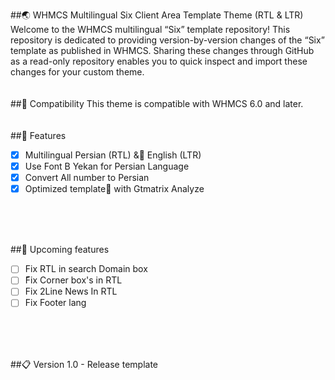 ##:earth_asia: WHMCS Multilingual Six Client Area Template Theme (RTL & LTR)
Welcome to the WHMCS multilingual “Six” template repository! This repository is dedicated to providing version-by-version changes of the “Six” template as published in WHMCS. Sharing these changes through GitHub as a read-only repository enables you to quick inspect and import these changes for your custom theme.
<br/>
<br/>
<br/>
##:nut_and_bolt: Compatibility
This theme is compatible with WHMCS 6.0 and later.
<br/>
<br/>
<br/>
##:rocket: Features
- [x] Multilingual Persian (RTL) & ٍEnglish (LTR)
- [x] Use Font B Yekan for Persian Language
- [x] Convert All number to Persian 
- [x] Optimized template ٌwith Gtmatrix Analyze 
<br/>
<br/>
<br/>

##:mag_right: Upcoming features
- [ ] Fix RTL in search Domain box
- [ ] ّFix Corner box's in RTL 
- [ ] Fix 2Line News In RTL
- [ ] Fix Footer lang 

<br/>
<br/>
<br/>

##:clipboard: Version
1.0 - Release template 
